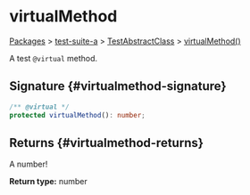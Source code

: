 # virtualMethod

[Packages](/) > [test-suite-a](/test-suite-a/) > [TestAbstractClass](/test-suite-a/testabstractclass-class/) > [virtualMethod()](/test-suite-a/testabstractclass-class/virtualmethod-method)

A test `@virtual` method.

## Signature {#virtualmethod-signature}

```typescript
/** @virtual */
protected virtualMethod(): number;
```

## Returns {#virtualmethod-returns}

A number!

**Return type:** number

